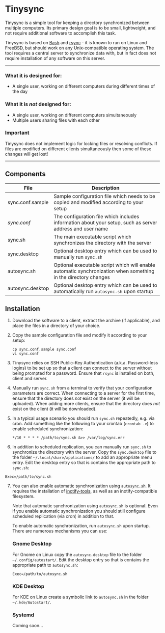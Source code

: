 # Tinysync

Tinysync is a simple tool for keeping a directory synchronized between multiple computers.
Its primary design goal is to be small, lightweight, and not require additional software to accomplish this task.

Tinysync is based on [Bash](https://www.gnu.org/software/bash/) and [rsync](https://rsync.samba.org/) - it is known to run on Linux and FreeBSD, but should work on any Unix-compatible operating system.
The tool requires a central server to synchronize data with, but in fact does not require installation of any software on this server.

---

### What it is designed for:
- A single user, working on different computers during different times of the day

### What it is *not* designed for:
- A single user, working on different computers simultaneously
- Multiple users sharing files with each other

### Important
Tinysync does not implement logic for locking files or resolving conflicts. If files are modified on different clients simultaneously then some of these changes will get lost!

---

## Components

File | Description
--- | ---
sync.conf.sample | Sample configuration file which needs to be copied and modified according to your setup
*sync.conf* | The configuration file which includes information about your setup, such as server address and user name
sync.sh | The main executable script which synchronizes the directory with the server
sync.desktop | Optional desktop entry which can be used to manually run `sync.sh`
autosync.sh | Optional executable script which will enable automatic synchronization when something in the directory changes
autosync.desktop | Optional desktop entry which can be used to automatically run `autosync.sh` upon startup


## Installation

1. Download the software to a client, extract the archive (if applicable), and place the files in a directory of your choice.

2. Copy the sample configuration file and modify it according to your setup:

   ```
   cp sync.conf.sample sync.conf
   vi sync.conf
   ```

3. Tinysync relies on SSH Public-Key Authentication (a.k.a. Password-less logins) to be set up so that a client can connect to the server without being prompted for a password.
   Ensure that `rsync` is installed on both, client and server.

4. Manually run `sync.sh` from a terminal to verify that your configuration parameters are correct. When connecting to a server for the first time, ensure that the directory does *not* exist on the server (it will be uploaded). When adding more clients, ensure that the directory does *not* exist on the client (it will be downloaded).

5. In a typical usage scenario you should run `sync.sh` repeatedly, e.g. via cron. Add something like the following to your crontab (`crontab -e`) to enable scheduled synchronization:

   ```
   */10 * * * * /path/to/sync.sh &>> /var/log/sync.err
   ```

6. In addition to scheduled replication, you can manually run `sync.sh` to synchronize the directory with the server. Copy the `sync.desktop` file to the folder `~/.local/share/applications/` to add an appropriate menu entry. Edit the desktop entry so that is contains the appropriate path to `sync.sh`:

  ```
  Exec=/path/to/sync.sh
  ```

7. You can also enable automatic synchronization using `autosync.sh`.
   It requires the installation of [inotify-tools](http://wiki.github.com/rvoicilas/inotify-tools/), as well as an inotify-compatible filesystem.

   Note that automatic synchronization using `autosync.sh` is optional. Even if you enable automatic synchronization you should still configure scheduled replication (via cron) in addition to that.

   To enable automatic synchronization, run `autosync.sh` upon startup. There are numerous mechanisms you can use:

   ### Gnome Desktop

   For Gnome on Linux copy the `autosync.desktop` file to the folder `~/.config/autostart/`. Edit the desktop entry so that is contains the appropriate path to `autosync.sh`:

   ```
   Exec=/path/to/autosync.sh
   ```

   ### KDE Desktop

   For KDE on Linux create a symbolic link to `autosync.sh` in the folder `~/.kde/Autostart/`.

   ### Systemd

   Coming soon...
